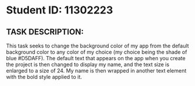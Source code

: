 # Student ID: 11302223

## TASK DESCRIPTION:
This task seeks to change the background color of my app from the default background color to any color of my choice (my choice being the shade of blue #D5DAFF). The default text that appears on the app when you create the project is then changed to display my name, and the text size is enlarged to a size of 24. My name is then wrapped in another text element with the bold style applied to it.